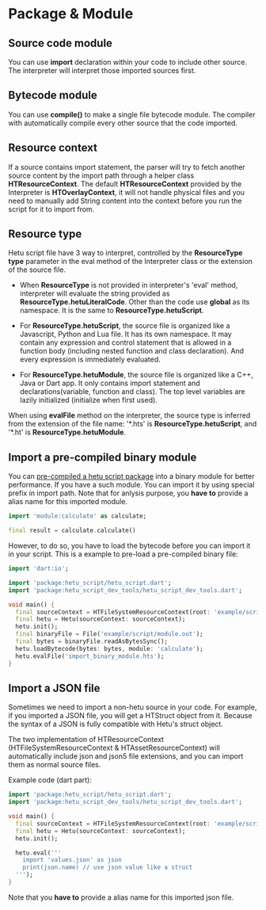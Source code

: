 # Package & Module

## Source code module

You can use **import** declaration within your code to include other source. The interpreter will interpret those imported sources first.

## Bytecode module

You can use **compile()** to make a single file bytecode module. The compiler with automatically compile every other source that the code imported.

## Resource context

If a source contains import statement, the parser will try to fetch another source content by the import path through a helper class **HTResourceContext**. The default **HTResourceContext** provided by the Interpreter is **HTOverlayContext**, it will not handle physical files and you need to manually add String content into the context before you run the script for it to import from.

## Resource type

Hetu script file have 3 way to interpret, controlled by the **ResourceType type** parameter in the eval method of the Interpreter class or the extension of the source file.

- When **ResourceType** is not provided in interpreter's 'eval' method, interpreter will evaluate the string provided as **ResourceType.hetuLiteralCode**. Other than the code use **global** as its namespace. It is the same to **ResourceType.hetuScript**.

- For **ResourceType.hetuScript**, the source file is organized like a Javascript, Python and Lua file. It has its own namespace. It may contain any expression and control statement that is allowed in a function body (including nested function and class declaration). And every expression is immediately evaluated.

- For **ResourceType.hetuModule**, the source file is organized like a C++, Java or Dart app. It only contains import statement and declarations(variable, function and class). The top level variables are lazily initialized (initialize when first used).

When using **evalFile** method on the interpreter, the source type is inferred from the extension of the file name: '\*.hts' is **ResourceType.hetuScript**, and '\*.ht' is **ResourceType.hetuModule**.

## Import a pre-compiled binary module

You can [pre-compiled a hetu script package](../command_line_tool/readme.md#compile) into a binary module for better performance. If you have a such module. You can import it by using special prefix in import path. Note that for anlysis purpose, you **have to** provide a alias name for this imported module.

```dart
import 'module:calculate' as calculate;

final result = calculate.calculate()
```

However, to do so, you have to load the bytecode before you can import it in your script. This is a example to pre-load a pre-compiled binary file:

```dart
import 'dart:io';

import 'package:hetu_script/hetu_script.dart';
import 'package:hetu_script_dev_tools/hetu_script_dev_tools.dart';

void main() {
  final sourceContext = HTFileSystemResourceContext(root: 'example/script/');
  final hetu = Hetu(sourceContext: sourceContext);
  hetu.init();
  final binaryFile = File('example/script/module.out');
  final bytes = binaryFile.readAsBytesSync();
  hetu.loadBytecode(bytes: bytes, module: 'calculate');
  hetu.evalFile('import_binary_module.hts');
}
```

## Import a JSON file

Sometimes we need to import a non-hetu source in your code. For example, if you imported a JSON file, you will get a HTStruct object from it. Because the syntax of a JSON is fully compatible with Hetu's struct object.

The two implementation of HTResourceContext (HTFileSystemResourceContext & HTAssetResourceContext) will automatically include json and json5 file extensions, and you can import them as normal source files.

Example code (dart part):

```dart
import 'package:hetu_script/hetu_script.dart';
import 'package:hetu_script_dev_tools/hetu_script_dev_tools.dart';

void main() {
  final sourceContext = HTFileSystemResourceContext(root: 'example/script');
  final hetu = Hetu(sourceContext: sourceContext);
  hetu.init();

  hetu.eval('''
    import 'values.json' as json
    print(json.name) // use json value like a struct
  ''');
}
```

Note that you **have to** provide a alias name for this imported json file.
